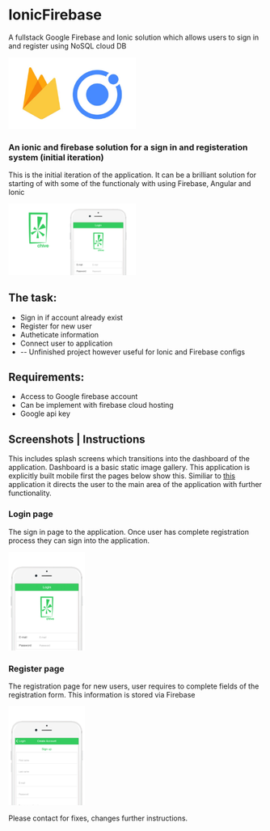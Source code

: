 # IonicFirebase
<p>A fullstack Google Firebase and Ionic solution which allows users to sign in and register using NoSQL cloud DB</p>

<img src="https://github.com/fabianfranklinhuffstead/IonicFirebase/blob/master/www/img/image-readme.jpg" height="50%" width="50%">
<h3>An ionic and firebase solution for a sign in and registeration system (initial iteration)</h3>
<p>This is the initial iteration of the application. It can be a brilliant solution for starting of with some of the functionaly with using Firebase, Angular and Ionic</p>
<img src="https://github.com/fabianfranklinhuffstead/IonicFirebase/blob/master/www/img/chivetut.png" height="50%" width="50%">

<h2>The task: </h2>
<ul>
  <li>Sign in if account already exist</li>
  <li>Register for new user</li>
  <li>Autheticate information</li>
  <li>Connect user to application</li>
  <li>-- Unfinished project however useful for Ionic and Firebase configs</li>
</ul>

<h2>Requirements: </h2>
<ul>
  <li>Access to Google firebase account</li>
  <li>Can be implement with firebase cloud hosting</li>
  <li>Google api key</li>
</ul>

<h2>Screenshots | Instructions </h2>
This includes splash screens which transitions into the dashboard of the application. Dashboard is a basic static image gallery. This application is explicitly built mobile first the pages below show this. Similiar to <a href="https://github.com/fabianfranklinhuffstead/angularRoutingAppV1.6">this</a> application it directs the user to the main area of the application with further functionality.

<h3>Login page</h3>
<p>The sign in page to the application. Once user has complete registration process they can sign into the application.</p>
<img src="https://github.com/fabianfranklinhuffstead/IonicFirebase/blob/master/www/img/instructions2.jpg" height="30%" width="30%">
  
<h3>Register page</h3>
<p>The registration page for new users, user requires to complete fields of the registration form. This information is stored via Firebase</p>
<img src="https://github.com/fabianfranklinhuffstead/IonicFirebase/blob/master/www/img/instructions3.jpg" height="30%" width="30%">



<p>Please contact for fixes, changes further instructions.</p>


